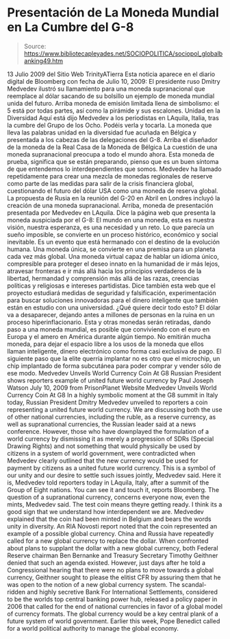 # Presentación de La Moneda Mundial en La Cumbre del G-8

> Source: https://www.bibliotecapleyades.net/SOCIOPOLITICA/sociopol_globalbanking49.htm

13 Julio 2009
del Sitio Web
TrinityATierra
Esta noticia aparece en el
diario digital de Bloomberg con fecha de Julio 10,
2009:
El presidente ruso Dmitry Medvedev ilustró su llamamiento para una moneda
supranacional que reemplace al dólar sacando de su bolsillo un ejemplo de
moneda mundial unida del futuro.
Arriba moneda de emisión limitada llena de simbolismo:
el 5 está por todas
partes, así como la pirámide y sus escalones.
Unidad en la Diversidad
Aquí está dijo Medvedev a los periodistas en LAquila, Italia, tras la
cumbre del Grupo de los Ocho. Podéis verla y tocarla.
La moneda que lleva las palabras unidad en la diversidad fue acuñada en
Bélgica y presentada a los cabezas de las delegaciones del G-8.
Arriba el diseñador de la moneda de la Real Casa de la Moneda de Bélgica
La cuestión de una moneda supranacional preocupa a todo el mundo ahora.
Esta moneda de prueba,
significa que se están preparando, pienso que es un
buen síntoma de que entendemos lo interdependientes que somos.
Medvedev ha llamado repetidamente para crear una
mezcla de monedas regionales de
reserve como parte de las medidas para salir de la crisis financiera global,
cuestionando el futuro del dólar USA como una moneda de reserva global.
La
propuesta de Rusia en la reunión del G-20 en Abril en Londres incluyó la
creación de una moneda supranacional.
Arriba, moneda de presentación presentada por Medvedev en LAquila.
Dice la
página web que presenta la
moneda auspiciada por el G-8:
El mundo en una moneda, esta es nuestra visión, nuestra esperanza, es una
necesidad y un reto. Lo que parecía un sueño imposible, se convierte en un
proceso histórico, económico y social inevitable. Es un evento que está
hermanado con el destino de la evolución humana.
Una moneda única, se convierte en una premisa para un planeta cada vez más
global. Una moneda virtual capaz de hablar un idioma único, compresible para
proteger el deseo innato en la humanidad de ir más lejos, atravesar
fronteras e ir más allá hacia los principios verdaderos de la libertad,
hermandad y comprensión más allá de las razas, creencias políticas y
religiosas e intereses partidistas.
Dice también esta web que el proyecto estudiará medidas de seguridad y
falsificación, experimentación para buscar soluciones innovadoras para el
dinero inteligente que también están en estudio con una universidad.
¿Qué quiere decir todo esto?
El dólar va a desaparecer, dejando antes a millones de personas en la ruina
en un proceso hiperinflacionario.
Esta y otras monedas serán retiradas,
dando paso a una moneda mundial, es posible que conviviendo con el euro en
Europa y el amero en América durante algún tiempo. No emitirán mucha moneda,
para dejar el espacio libre a los usos de la moneda que ellos llaman inteligente,
dinero electrónico como forma casi exclusiva de pago.
El siguiente paso que
la elite querría implantar no es otro que el microchip, un chip implantado
de forma subcutánea para poder comprar y vender sólo de ese modo.
Medvedev Unveils World Currency Coin At G8
Russian President shows reporters example of united future world currency
by
Paul Joseph Watson
July 10, 2009
from
PrisonPlanet Website
Medvedev Unveils World
Currency Coin At G8
In a highly symbolic moment at the G8 summit in Italy today, Russian
President Dmitry Medvedev unveiled to reporters a coin representing a
united future world currency.
We are discussing both the use of other national currencies, including the
ruble, as a reserve currency, as well as supranational currencies, the
Russian leader said at a news conference.
However, those who have downplayed the formulation of a world currency by
dismissing it as merely a progression of SDRs (Special Drawing Rights) and
not something that would physically be used by citizens in a system of world
government, were contradicted when Medvedev clearly outlined that the new
currency would be used for payment by citizens as a united future world
currency.
This is a symbol of our unity and our desire to settle such issues jointly,
Medvedev said.
Here it is, Medvedev told reporters today in LAquila, Italy, after a
summit of the Group of Eight nations. You can see it and touch it, reports
Bloomberg.
The question of a supranational currency,
concerns everyone now, even the
mints, Medvedev said. The test coin means theyre getting ready. I think
its a good sign that we understand how interdependent we are.
Medvedev explained that the coin had been minted in Belgium and bears the
words unity in diversity. An RIA Novosti report noted that the coin
represented an example of a possible global currency.
China and Russia have repeatedly called for a new global currency to replace
the dollar.
When confronted about plans to supplant the dollar with a new global
currency, both
Federal Reserve chairman Ben Bernanke and Treasury Secretary
Timothy Geithner denied that such an agenda existed.
However, just days after he told a Congressional hearing that there were no
plans to move towards a global currency, Geithner sought to please the
elitist
CFR by assuring them that he was open to the notion of a new
global currency system.
The scandal-ridden and highly secretive
Bank For International Settlements,
considered to be the worlds top central banking power hub, released a
policy paper in 2006 that called for the end of national currencies in favor
of a global model of currency formats.
The global currency would be a key central plank of a future system of
world
government.
Earlier this week,
Pope Benedict called for a world political
authority to manage the global economy.
